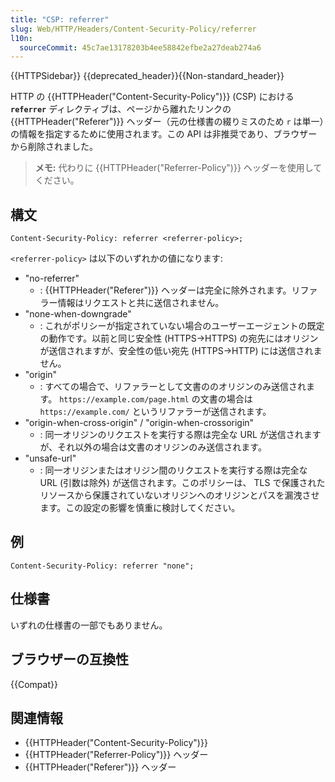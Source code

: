 ```yaml
---
title: "CSP: referrer"
slug: Web/HTTP/Headers/Content-Security-Policy/referrer
l10n:
  sourceCommit: 45c7ae13178203b4ee58842efbe2a27deab274a6
---
```


{{HTTPSidebar}} {{deprecated_header}}{{Non-standard_header}}

HTTP の {{HTTPHeader("Content-Security-Policy")}} (CSP) における **`referrer`** ディレクティブは、ページから離れたリンクの {{HTTPHeader("Referer")}} ヘッダー（元の仕様書の綴りミスのため `r` は単一）の情報を指定するために使用されます。この API は非推奨であり、ブラウザーから削除されました。

> **メモ:** 代わりに {{HTTPHeader("Referrer-Policy")}} ヘッダーを使用してください。

## 構文

```http
Content-Security-Policy: referrer <referrer-policy>;
```

`<referrer-policy>` は以下のいずれかの値になります:

- "no-referrer"
  - : {{HTTPHeader("Referer")}} ヘッダーは完全に除外されます。リファラー情報はリクエストと共に送信されません。
- "none-when-downgrade"
  - : これがポリシーが指定されていない場合のユーザーエージェントの既定の動作です。以前と同じ安全性 (HTTPS->HTTPS) の宛先にはオリジンが送信されますが、安全性の低い宛先 (HTTPS->HTTP) には送信されません。
- "origin"
  - : すべての場合で、リファラーとして文書ののオリジンのみ送信されます。
    `https://example.com/page.html` の文書の場合は `https://example.com/` というリファラーが送信されます。
- "origin-when-cross-origin" / "origin-when-crossorigin"
  - : 同一オリジンのリクエストを実行する際は完全な URL が送信されますが、それ以外の場合は文書のオリジンのみ送信されます。
- "unsafe-url"
  - : 同一オリジンまたはオリジン間のリクエストを実行する際は完全な URL (引数は除外) が送信されます。このポリシーは、 TLS で保護されたリソースから保護されていないオリジンへのオリジンとパスを漏洩させます。この設定の影響を慎重に検討してください。

## 例

```http
Content-Security-Policy: referrer "none";
```

## 仕様書

いずれの仕様書の一部でもありません。

## ブラウザーの互換性

{{Compat}}

## 関連情報

- {{HTTPHeader("Content-Security-Policy")}}
- {{HTTPHeader("Referrer-Policy")}} ヘッダー
- {{HTTPHeader("Referer")}} ヘッダー
